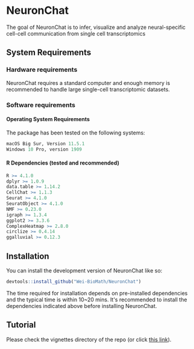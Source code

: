 
# NeuronChat

<!-- badges: start -->
<!-- badges: end -->

The goal of NeuronChat is to infer, visualize and analyze neural-specific cell-cell communication from single cell transcriptomics 

## System Requirements

### Hardware requirements

NeuronChat requires a  standard computer and enough memory is recommended to handle large single-cell transcriptomic datasets. 

### Software requirements

#### Operating System Requirements

The package has been tested on the following systems: 

``` r
macOS Big Sur, Version 11.5.1  
Windows 10 Pro, version 1909  
```

#### R Dependencies (tested and recommended)

``` r
R >= 4.1.0  
dplyr >= 1.0.9
data.table >= 1.14.2  
CellChat >= 1.1.3  
Seurat >= 4.1.0  
SeuratObject >= 4.1.0  
NMF >= 0.23.0  
igraph >= 1.3.4  
ggplot2 >= 3.3.6  
ComplexHeatmap >= 2.8.0  
circlize >= 0.4.14      
ggalluvial >= 0.12.3  
```

## Installation

You can install the development version of NeuronChat like so:

``` r
devtools::install_github("Wei-BioMath/NeuronChat")
```
The time required for installation depends on pre-installed dependencies and the typical time is within 10~20 mins. It's recommended to install the dependencies indicated above before installing NeuronChat. 

## Tutorial 

Please check the vignettes directory of the repo (or click [this link](https://htmlpreview.github.io/?https://github.com/Wei-BioMath/NeuronChat/blob/main/vignettes/NeuronChat-Tutorial.html
)). 

